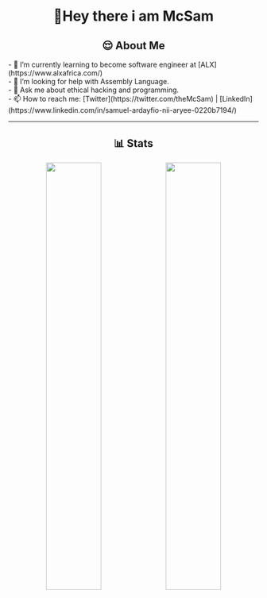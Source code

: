 <h1 align="center">👋Hey there i am McSam</h1>
<!--
**McSam-py/McSam-py** is a ✨ _special_ ✨ repository because its `README.md` (this file) appears on your GitHub profile.
Here are some ideas to get you started:-->

<h2 align="center"> 😌 About Me</h2>
- 🌱 I’m currently learning to become software engineer at [ALX](https://www.alxafrica.com/)<br>
- 🤔 I’m looking for help with Assembly Language.<br>
- 💬 Ask me about ethical hacking and programming.<br>
- 📫 How to reach me: [Twitter](https://twitter.com/theMcSam) | [LinkedIn](https://www.linkedin.com/in/samuel-ardayfio-nii-aryee-0220b7194/)<br>
<hr>
<h2 align="center">📊 Stats</h2>
<p align="center">
<img width="47%"
   src="https://github-readme-stats.vercel.app/api?username=McSam-py&show_icons=true&theme=tokyonight" 
/>
  <img width="47%" src="https://github-readme-streak-stats.herokuapp.com/?user=McSam-py&theme=tokyonight" />  
</p>
